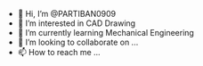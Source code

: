 - 👋 Hi, I’m @PARTIBAN0909
- 👀 I’m interested in CAD Drawing
- 🌱 I’m currently learning Mechanical Engineering
- 💞️ I’m looking to collaborate on ...
- 📫 How to reach me ...

<!---
PARTIBAN0909/PARTIBAN0909 is a ✨ special ✨ repository because its `README.md` (this file) appears on your GitHub profile.
You can click the Preview link to take a look at your changes.
--->
